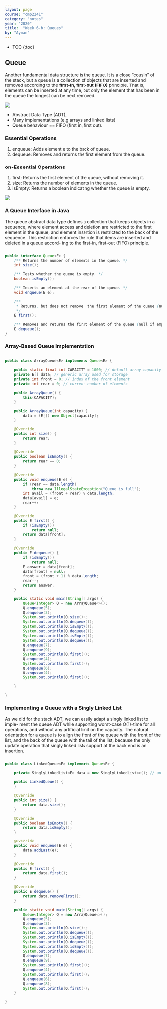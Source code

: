 ```yaml
---
layout: page
course: "cmp2241"
category: "notes"
year: "2020"
title:  "Week 6-b: Queues"
by: "Ayman"
---
```


* TOC
{:toc}

## Queue

Another fundamental data structure is the queue. It is a close “cousin” of the stack,
but a queue is a collection of objects that are inserted and removed according to the
**first-in, first-out (FIFO)** principle. That is, elements can be inserted at any time,
but only the element that has been in the queue the longest can be next removed.

![](../images/queue1.png)

*  Abstract Data Type (ADT),
*  Many implementations (e.g arrays and linked lists)
*  Queue behaviour == FIFO (first in, first out).

### Essential Operations

1. enqueue: Adds element e to the back of queue.
2. dequeue: Removes and returns the first element from the queue.

### on-Essential Operations

1. first: Returns the first element of the queue, without removing it.
2. size: Returns the number of elements in the queue.
3. isEmpty: Returns a boolean indicating whether the queue is empty.

![](../images/queue2.png)

### A Queue Interface in Java

The queue abstract data type defines a collection that keeps objects in a
sequence, where element access and deletion are restricted to the first element in
the queue, and element insertion is restricted to the back of the sequence. This
restriction enforces the rule that items are inserted and deleted in a queue accord-
ing to the first-in, first-out (FIFO) principle.

```java

public interface Queue<E> {
	/** Returns the number of elements in the queue. */
	int size();

	/** Tests whether the queue is empty. */
	boolean isEmpty();

	/** Inserts an element at the rear of the queue. */
	void enqueue(E e);

	/**
	 * Returns, but does not remove, the first element of the queue (null if empty).
	 */
	E first();

	/** Removes and returns the first element of the queue (null if empty). */
	E dequeue();
}

```

### Array-Based Queue Implementation

```java

public class ArrayQueue<E> implements Queue<E> {

	public static final int CAPACITY = 1000; // default array capacity
	private E[] data; // generic array used for storage
	private int front = 0; // index of the front element
	private int rear = 0; // current number of elements

	public ArrayQueue() {
		this(CAPACITY);
	}

	public ArrayQueue(int capacity) {
		data = (E[]) new Object[capacity];
	}

	@Override
	public int size() {
		return rear;
	}

	@Override
	public boolean isEmpty() {
		return rear == 0;
	}

	@Override
	public void enqueue(E e) {
		if (rear == data.length)
			throw new IllegalStateException("Queue is full");
		int avail = (front + rear) % data.length;
		data[avail] = e;
		rear++;
	}

	@Override
	public E first() {
		if (isEmpty())
			return null;
		return data[front];
	}

	@Override
	public E dequeue() {
		if (isEmpty())
			return null;
		E answer = data[front];
		data[front] = null;
		front = (front + 1) % data.length;
		rear--;
		return answer;
	}

	public static void main(String[] args) {
		Queue<Integer> Q = new ArrayQueue<>();
		Q.enqueue(5);
		Q.enqueue(3);
		System.out.println(Q.size());
		System.out.println(Q.dequeue());
		System.out.println(Q.isEmpty());
		System.out.println(Q.dequeue());
		System.out.println(Q.isEmpty());
		System.out.println(Q.dequeue());
		Q.enqueue(7);
		Q.enqueue(9);
		System.out.println(Q.first());
		Q.enqueue(4);
		System.out.println(Q.first());
		Q.enqueue(6);
		Q.enqueue(8);
		System.out.println(Q.first());

	}

}

```

### Implementing a Queue with a Singly Linked List

As we did for the stack ADT, we can easily adapt a singly linked list to imple-
ment the queue ADT while supporting worst-case O(1)-time for all operations, and
without any artificial limit on the capacity. The natural orientation for a queue is to
align the front of the queue with the front of the list, and the back of the queue with
the tail of the list, because the only update operation that singly linked lists support
at the back end is an insertion.

```java

public class LinkedQueue<E> implements Queue<E> {

	private SinglyLinkedList<E> data = new SinglyLinkedList<>(); // an empty list

	public LinkedQueue() {
	}

	@Override
	public int size() {
		return data.size();
	}

	@Override
	public boolean isEmpty() {
		return data.isEmpty();
	}

	@Override
	public void enqueue(E e) {
		data.addLast(e);
	}

	@Override
	public E first() {
		return data.first();
	}

	@Override
	public E dequeue() {
		return data.removeFirst();
	}

	public static void main(String[] args) {
		Queue<Integer> Q = new ArrayQueue<>();
		Q.enqueue(5);
		Q.enqueue(3);
		System.out.println(Q.size());
		System.out.println(Q.dequeue());
		System.out.println(Q.isEmpty());
		System.out.println(Q.dequeue());
		System.out.println(Q.isEmpty());
		System.out.println(Q.dequeue());
		Q.enqueue(7);
		Q.enqueue(9);
		System.out.println(Q.first());
		Q.enqueue(4);
		System.out.println(Q.first());
		Q.enqueue(6);
		Q.enqueue(8);
		System.out.println(Q.first());
	}

}

```